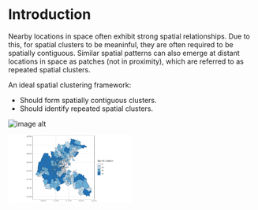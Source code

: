 # Introduction

Nearby locations in space often exhibit strong spatial relationships. Due to this, for spatial clusters to be meaninful, they are often required to be spatially contiguous. Similar spatial patterns can also emerge at distant locations in space as patches (not in proximity), which are referred to as repeated spatial clusters.

An ideal spatial clustering framework:
- Should form spatially contiguous clusters.
- Should identify repeated spatial clusters.


![image alt](Plot1.png=100x200)

<img src="https://github.com/rajithasenanayake/repeated-spatial-clustering/blob/main/Plot1.png?raw=true" align='center' width=50% height=50%>

